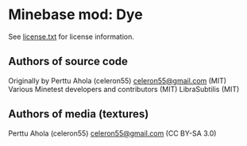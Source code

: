 Minebase mod: Dye
=================
See [license.txt](./license.txt) for license information.

Authors of source code
----------------------
Originally by Perttu Ahola (celeron55) <celeron55@gmail.com> (MIT)  
Various Minetest developers and contributors (MIT)
LibraSubtilis (MIT)

Authors of media (textures)
---------------------------
Perttu Ahola (celeron55) <celeron55@gmail.com> (CC BY-SA 3.0)
